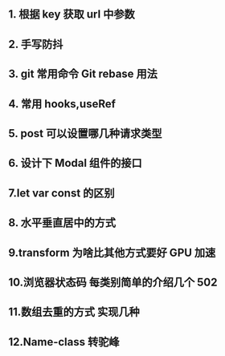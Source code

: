 ## 1. 根据 key 获取 url 中参数

## 2. 手写防抖

## 3. git 常用命令 Git rebase 用法

## 4. 常用 hooks,useRef

## 5. post 可以设置哪几种请求类型

## 6. 设计下 Modal 组件的接口

## 7.let var const 的区别

## 8. 水平垂直居中的方式

## 9.transform 为啥比其他方式要好 GPU 加速

## 10.浏览器状态码 每类别简单的介绍几个 502

## 11.数组去重的方式 实现几种

## 12.Name-class 转驼峰
